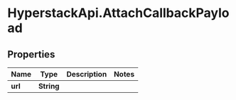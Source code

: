 # HyperstackApi.AttachCallbackPayload

## Properties

Name | Type | Description | Notes
------------ | ------------- | ------------- | -------------
**url** | **String** |  | 


